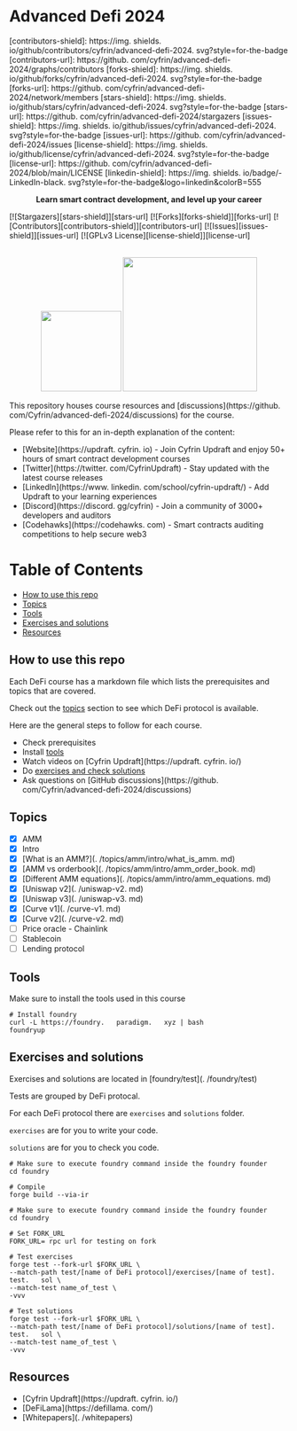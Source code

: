 # Advanced Defi 2024

[contributors-shield]: https://img.   shields.   io/github/contributors/cyfrin/advanced-defi-2024.   svg?style=for-the-badge
[contributors-url]: https://github.   com/cyfrin/advanced-defi-2024/graphs/contributors
[forks-shield]: https://img.   shields.   io/github/forks/cyfrin/advanced-defi-2024.   svg?style=for-the-badge
[forks-url]: https://github.   com/cyfrin/advanced-defi-2024/network/members
[stars-shield]: https://img.   shields.   io/github/stars/cyfrin/advanced-defi-2024.   svg?style=for-the-badge
[stars-url]: https://github.   com/cyfrin/advanced-defi-2024/stargazers
[issues-shield]: https://img.   shields.   io/github/issues/cyfrin/advanced-defi-2024.   svg?style=for-the-badge
[issues-url]: https://github.   com/cyfrin/advanced-defi-2024/issues
[license-shield]: https://img.   shields.   io/github/license/cyfrin/advanced-defi-2024.   svg?style=for-the-badge
[license-url]: https://github.   com/cyfrin/advanced-defi-2024/blob/main/LICENSE
[linkedin-shield]: https://img.   shields.   io/badge/-LinkedIn-black.   svg?style=for-the-badge&logo=linkedin&colorB=555

<p align="center"><strong>Learn smart contract development, and level up your career
</strong></p>

[![Stargazers][stars-shield]][stars-url] [![Forks][forks-shield]][forks-url] [![Contributors][contributors-shield]][contributors-url] [![Issues][issues-shield]][issues-url] [![GPLv3 License][license-shield]][license-url]

<p align="center">
 <br />
 <a href="https://cyfrin.   io/">
 <img src=".   github/images/poweredbycyfrinbluehigher.   png" width="145" alt=""/></a>
<a href="https://updraft.   cyfrin.   io/courses/moccasin">
 <img src=".   github/images/coursebadge.   png" width="242.   3" alt=""/></a>
 <br />
</p>

</div>

This repository houses course resources and [discussions](https://github.   com/Cyfrin/advanced-defi-2024/discussions) for the course.   

Please refer to this for an in-depth explanation of the content:

- [Website](https://updraft.   cyfrin.   io) - Join Cyfrin Updraft and enjoy 50+ hours of smart contract development courses
- [Twitter](https://twitter.   com/CyfrinUpdraft) - Stay updated with the latest course releases
- [LinkedIn](https://www.   linkedin.   com/school/cyfrin-updraft/) - Add Updraft to your learning experiences
- [Discord](https://discord.   gg/cyfrin) - Join a community of 3000+ developers and auditors
- [Codehawks](https://codehawks.   com) - Smart contracts auditing competitions to help secure web3

# Table of Contents

- [How to use this repo](#how-to-use-this-repo)
- [Topics](#topics)
- [Tools](#tools)
- [Exercises and solutions](#exercises-and-solutions)
- [Resources](#resources)

## How to use this repo

Each DeFi course has a markdown file which lists the prerequisites and topics that are covered.   

Check out the [topics](#topics) section to see which DeFi protocol is available.   

Here are the general steps to follow for each course.   

- Check prerequisites
- Install [tools](#tools)
- Watch videos on [Cyfrin Updraft](https://updraft.   cyfrin.   io/)
- Do [exercises and check solutions](#exercises-and-solutions)
- Ask questions on [GitHub discussions](https://github.   com/Cyfrin/advanced-defi-2024/discussions)

## Topics

- [x] AMM
 - [x] Intro
 - [x] [What is an AMM?](.   /topics/amm/intro/what_is_amm.   md)
 - [x] [AMM vs orderbook](.   /topics/amm/intro/amm_order_book.   md)
 - [x] [Different AMM equations](.   /topics/amm/intro/amm_equations.   md)
 - [x] [Uniswap v2](.   /uniswap-v2.   md)
 - [x] [Uniswap v3](.   /uniswap-v3.   md)
 - [x] [Curve v1](.   /curve-v1.   md)
 - [x] [Curve v2](.   /curve-v2.   md)
- [ ] Price oracle - Chainlink
- [ ] Stablecoin
- [ ] Lending protocol

## Tools

Make sure to install the tools used in this course

```shell
# Install foundry
curl -L https://foundry.   paradigm.   xyz | bash
foundryup
```

## Exercises and solutions

Exercises and solutions are located in [foundry/test](.   /foundry/test)

Tests are grouped by DeFi protocal.   

For each DeFi protocol there are `exercises` and `solutions` folder.   

`exercises` are for you to write your code.   

`solutions` are for you to check you code.   

```shell
# Make sure to execute foundry command inside the foundry founder
cd foundry

# Compile
forge build --via-ir
```

```shell
# Make sure to execute foundry command inside the foundry founder
cd foundry

# Set FORK_URL
FORK_URL= rpc url for testing on fork

# Test exercises
forge test --fork-url $FORK_URL \
--match-path test/[name of DeFi protocol]/exercises/[name of test].   test.   sol \
--match-test name_of_test \
-vvv

# Test solutions
forge test --fork-url $FORK_URL \
--match-path test/[name of DeFi protocol]/solutions/[name of test].   test.   sol \
--match-test name_of_test \
-vvv
```

## Resources

- [Cyfrin Updraft](https://updraft.   cyfrin.   io/)
- [DeFiLama](https://defillama.   com/)
- [Whitepapers](.   /whitepapers)







